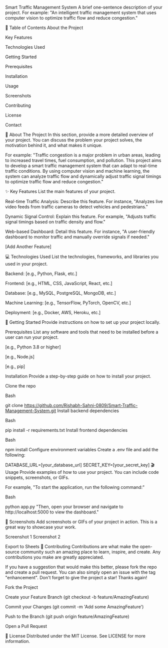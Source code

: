 Smart Traffic Management System
A brief one-sentence description of your project. For example: "An intelligent traffic management system that uses computer vision to optimize traffic flow and reduce congestion."

📖 Table of Contents
About the Project

Key Features

Technologies Used

Getting Started

Prerequisites

Installation

Usage

Screenshots

Contributing

License

Contact

🤖 About The Project
In this section, provide a more detailed overview of your project. You can discuss the problem your project solves, the motivation behind it, and what makes it unique.

For example:
"Traffic congestion is a major problem in urban areas, leading to increased travel times, fuel consumption, and pollution. This project aims to develop a smart traffic management system that can adapt to real-time traffic conditions. By using computer vision and machine learning, the system can analyze traffic flow and dynamically adjust traffic signal timings to optimize traffic flow and reduce congestion."

✨ Key Features
List the main features of your project.

Real-time Traffic Analysis: Describe this feature. For instance, "Analyzes live video feeds from traffic cameras to detect vehicles and pedestrians."

Dynamic Signal Control: Explain this feature. For example, "Adjusts traffic signal timings based on traffic density and flow."

Web-based Dashboard: Detail this feature. For instance, "A user-friendly dashboard to monitor traffic and manually override signals if needed."

[Add Another Feature]

💻 Technologies Used
List the technologies, frameworks, and libraries you used in your project.

Backend: [e.g., Python, Flask, etc.]

Frontend: [e.g., HTML, CSS, JavaScript, React, etc.]

Database: [e.g., MySQL, PostgreSQL, MongoDB, etc.]

Machine Learning: [e.g., TensorFlow, PyTorch, OpenCV, etc.]

Deployment: [e.g., Docker, AWS, Heroku, etc.]

🚀 Getting Started
Provide instructions on how to set up your project locally.

Prerequisites
List any software and tools that need to be installed before a user can run your project.

[e.g., Python 3.8 or higher]

[e.g., Node.js]

[e.g., pip]

Installation
Provide a step-by-step guide on how to install your project.

Clone the repo

Bash

git clone https://github.com/Rishabh-Sahni-0809/Smart-Traffic-Management-System.git
Install backend dependencies

Bash

pip install -r requirements.txt
Install frontend dependencies

Bash

npm install
Configure environment variables
Create a .env file and add the following:

DATABASE_URL=[your_database_url]
SECRET_KEY=[your_secret_key]
🎬 Usage
Provide examples of how to use your project. You can include code snippets, screenshots, or GIFs.

For example, "To start the application, run the following command:"

Bash

python app.py
"Then, open your browser and navigate to http://localhost:5000 to view the dashboard."

📸 Screenshots
Add screenshots or GIFs of your project in action. This is a great way to showcase your work.

Screenshot 1	Screenshot 2

Export to Sheets
🤝 Contributing
Contributions are what make the open-source community such an amazing place to learn, inspire, and create. Any contributions you make are greatly appreciated.

If you have a suggestion that would make this better, please fork the repo and create a pull request. You can also simply open an issue with the tag "enhancement".
Don't forget to give the project a star! Thanks again!

Fork the Project

Create your Feature Branch (git checkout -b feature/AmazingFeature)

Commit your Changes (git commit -m 'Add some AmazingFeature')

Push to the Branch (git push origin feature/AmazingFeature)

Open a Pull Request

📄 License
Distributed under the MIT License. See LICENSE for more information.
